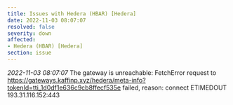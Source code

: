 ```yaml
---
title: Issues with Hedera (HBAR) [Hedera]
date: 2022-11-03 08:07:07
resolved: false
severity: down
affected:
- Hedera (HBAR) [Hedera]
section: issue
---
```


*2022-11-03 08:07:07* The gateway is unreachable: FetchError request to https://gateways.kaffinp.xyz/hedera/meta-info?tokenId=tti_1d0df1e636c9cb8ffecf535e failed, reason: connect ETIMEDOUT 193.31.116.152:443